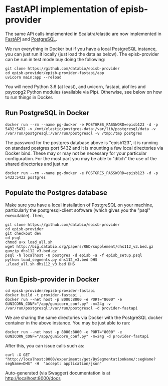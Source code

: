# FastAPI implementation of episb-provider #

The same APi calls implemented in Scalatra/elastic are now implemented in [FastAPI](https://fastapi.tiangolo.com/) and [PostgreSQL](https://www.postgresql.org/).

We run everything in Docker but if you have a local PostgreSQL instance, you can just run it locally (just load the data as below). The episb-provider can be run in test mode buy doing the following:

```
git clone https://github.com/databio/episb-provider
cd episb-provider/episb-provider-fastapi/app
uvicorn main:app --reload
```

You will need Python 3.6 (at least), and uvicorn, fastapi, aiofiles and psycopg2 Python modules (available via Pip). Otherwise, see below on how to run things in Docker.

## Run PostgreSQL in Docker ##

```
docker run --rm --name pg-docker -e POSTGRES_PASSWORD=episb123 -d -p 5432:5432 -v /mnt/elastic/postgres-data:/var/lib/postgresql/data -v /var/run/postgresql:/var/run/postgresql -v /tmp:/tmp postgres
```

The password for the postgres database above is "episb123", it is running on standard postgres port 5432 and it is mounting a few local directories via Docker bind. These may or may not be necessary for your particular configuration. For the most part you may be able to "ditch" the use of the shared directories and just run

```
docker run --rm --name pg-docker -e POSTGRES_PASSWORD=episb123 -d -p 5432:5432 postgres
```

## Populate the Postgres database ##

Make sure you have a local installation of PostgreSQL on your machine, particularly the postgresql-client software (which gives you the "psql" executable). Then,

```
git clone https://github.com/databio/episb-provider
cd episb-provider
git checkout dev
cd psql
chmod u+x load_all.sh
wget http://big.databio.org/papers/RED/supplement/dhs112_v3.bed.gz
gunzip dhs112_v3.bed.gz
psql -h localhost -U postgres -d episb -a -f episb_setup.psql
python load_segments.py dhs112_v3.bed DHS
./load_all.sh dhs112_v3.bed DHS
```

## Run Episb-provider in Docker ##


```
cd episb-provider/episb-provider-fastapi
docker build -t provider-fastapi .
docker run --net host -p 8000:8000 -e PORT="8000" -e GUNICORN_CONF="/app/gunicorn_conf.py" -m=24g -v /var/run/postgresql:/var/run/postgresql -d provider-fastapi
```

We are sharing the same directories via Docker with the PostgreSQL docker container in the above instance. You may be just able to run:

```
docker run --net host -p 8000:8000 -e PORT="8000" -e GUNICORN_CONF="/app/gunicorn_conf.py" -m=24g -d provider-fastapi
```

After this, you can issue calls such as:
```
curl -X GET "http://localhost:8000/experiments/get/BySegmentationName/:segName?segName=DHS" -H  "accept: application/json"
```

Auto-generated (via Swagger) documentation is at [http://localhost:8000/docs](http://localhost:8000/docs)
